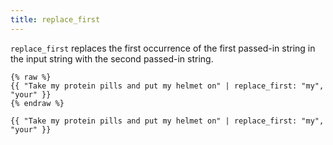 ```yaml
---
title: replace_first
---
```


`replace_first` replaces the first occurrence of the first passed-in string in the input string with the second passed-in string.

```liquid
{% raw %}
{{ "Take my protein pills and put my helmet on" | replace_first: "my", "your" }}
{% endraw %}
```

```text
{{ "Take my protein pills and put my helmet on" | replace_first: "my", "your" }}
```

